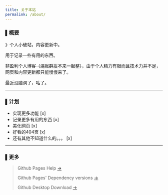 ```yaml
---
title: 关于本站
permalink: /about/
---
```


### ▌概要

》个人小破站，内容更新中。

用于记录一些有用的东西。

非盈利个人博客~~（混账群友不来一起整）~~，由于个人精力有限而且技术力并不足，网页和内容更新都只能慢慢来了。

最近没脑洞了，咕了。

---

### ▌计划

- 实现更多功能 [x]
- 记录更多有用的东西 [x]
- 美化网页 [x]
- 好看的404页 [x]
- 还有其他不知道什么的。。。 [x]

---

### ▌更多

>Github Pages Help	[→](https://help.github.com/en/github/working-with-github-pages)
>
>Github Pages' Dependency versions	[→](https://pages.github.com/versions/)
>
>Github Desktop Download	[→](https://desktop.github.com/)
>

